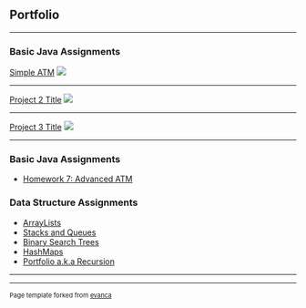 ## Portfolio

---

### Basic Java Assignments 

[Simple ATM](/http://acc6.its.brooklyn.cuny.edu/~efarkas/)
<img src="images/dummy_thumbnail.jpg?raw=true"/>

---
[Project 2 Title](/pdf/sample_presentation.pdf)
<img src="images/dummy_thumbnail.jpg?raw=true"/>

---
[Project 3 Title](http://example.com/)
<img src="images/dummy_thumbnail.jpg?raw=true"/>

---
### Basic Java Assignments
 - [Homework 7: Advanced ATM](http://acc6.its.brooklyn.cuny.edu/~efarkas/)

### Data Structure Assignments

- [ArrayLists](https://github.com/estherfarkas/CISC-3130)
- [Stacks and Queues](https://github.com/estherfarkas/CISC-3130-Assignment-2)
- [Binary Search Trees](https://github.com/estherfarkas/CISC-3130-Assignment-3)
- [HashMaps](https://github.com/estherfarkas/CISC-3130-Assignment-4)
- [Portfolio a.k.a Recursion](https://estherfarkas.github.io/)
---




---
<p style="font-size:11px">Page template forked from <a href="https://github.com/evanca/quick-portfolio">evanca</a></p>
<!-- Remove above link if you don't want to attibute -->
